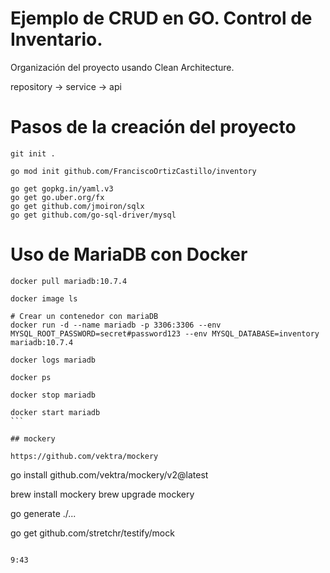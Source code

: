 
# Ejemplo de CRUD en GO. Control de Inventario.

Organización del proyecto usando Clean Architecture.

repository -> service -> api

# Pasos de la creación del proyecto

```
git init .

go mod init github.com/FranciscoOrtizCastillo/inventory

go get gopkg.in/yaml.v3
go get go.uber.org/fx
go get github.com/jmoiron/sqlx
go get github.com/go-sql-driver/mysql

```

# Uso de MariaDB con Docker

````
docker pull mariadb:10.7.4

docker image ls

# Crear un contenedor con mariaDB
docker run -d --name mariadb -p 3306:3306 --env MYSQL_ROOT_PASSWORD=secret#password123 --env MYSQL_DATABASE=inventory mariadb:10.7.4 

docker logs mariadb

docker ps

docker stop mariadb

docker start mariadb
```

## mockery

https://github.com/vektra/mockery

````
go install github.com/vektra/mockery/v2@latest

brew install mockery
brew upgrade mockery

go generate ./...

go get github.com/stretchr/testify/mock


```

9:43


